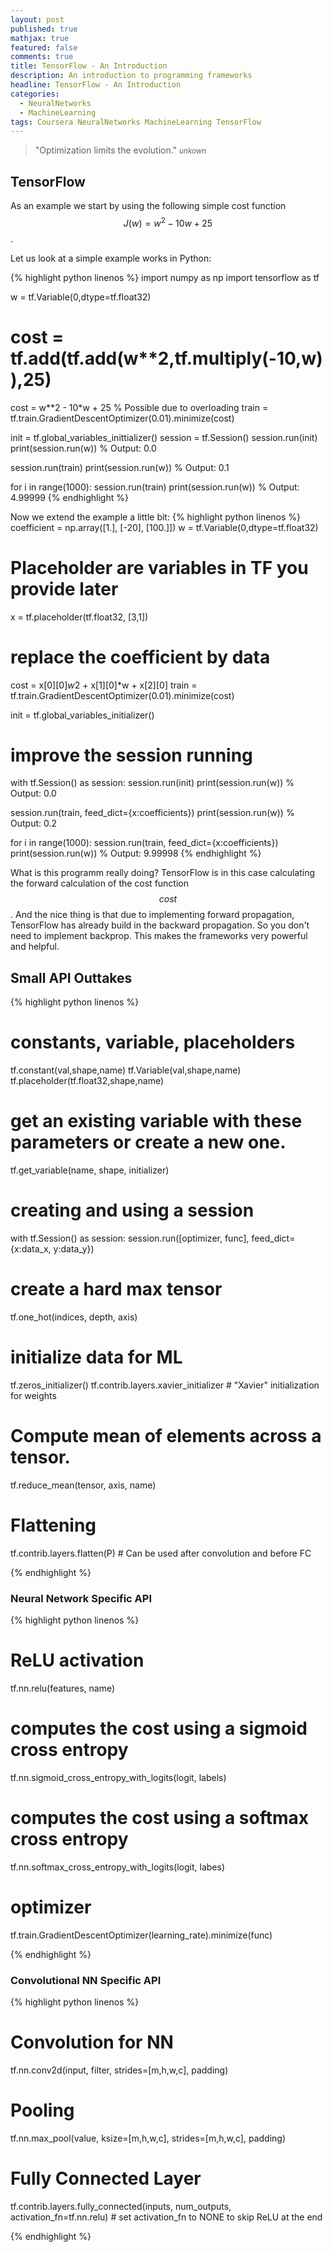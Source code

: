 ```yaml
---
layout: post
published: true
mathjax: true
featured: false
comments: true
title: TensorFlow - An Introduction
description: An introduction to programming frameworks
headline: TensorFlow - An Introduction
categories:
  - NeuralNetworks
  - MachineLearning
tags: Coursera NeuralNetworks MachineLearning TensorFlow
---
```

>&quot;Optimization limits the evolution.&quot;
><small><cite title="unknown">unkown</cite></small>

## TensorFlow
As an example we start by using the following simple cost function $$J(w) = w^2 - 10w + 25$$.

Let us look at a simple example works in Python:

{% highlight python linenos %}
import numpy as np
import tensorflow as tf

w = tf.Variable(0,dtype=tf.float32)
# cost = tf.add(tf.add(w**2,tf.multiply(-10,w)),25)
cost = w**2 - 10*w + 25 % Possible due to overloading
train = tf.train.GradientDescentOptimizer(0.01).minimize(cost)

init = tf.global_variables_inittializer()
session = tf.Session()
session.run(init)
print(session.run(w))	% Output: 0.0

session.run(train)
print(session.run(w))	% Output: 0.1

for i in range(1000):
	session.run(train)
print(session.run(w))	% Output: 4.99999
{% endhighlight %}

Now we extend the example a little bit:
{% highlight python linenos %}
coefficient = np.array([1.], [-20], [100.]])
w = tf.Variable(0,dtype=tf.float32)
# Placeholder are variables in TF you provide later
x = tf.placeholder(tf.float32, [3,1])

# replace the coefficient by data
cost = x[0][0]*w*2 + x[1][0]*w + x[2][0]
train = tf.train.GradientDescentOptimizer(0.01).minimize(cost)

init = tf.global_variables_initializer()
# improve the session running
with tf.Session() as session:
	session.run(init)
	print(session.run(w))	% Output: 0.0

session.run(train, feed_dict={x:coefficients})
print(session.run(w))		% Output: 0.2

for i in range(1000):
	session.run(train, feed_dict={x:coefficients})
print(session.run(w))		% Output: 9.99998
{% endhighlight %}

What is this programm really doing?
TensorFlow is in this case calculating the forward calculation of the cost function $$cost$$. And the nice thing is that due to implementing forward propagation, TensorFlow has already build in the backward propagation. So you don't need to implement backprop. This makes the frameworks very powerful and helpful.

## Small API Outtakes
{% highlight python linenos %}
# constants, variable, placeholders
tf.constant(val,shape,name)
tf.Variable(val,shape,name)
tf.placeholder(tf.float32,shape,name)

# get an existing variable with these parameters or create a new one.
tf.get_variable(name, shape, initializer)

# creating and using a session
with tf.Session() as session:
	session.run([optimizer, func], feed_dict={x:data_x, y:data_y})

# create a hard max tensor
tf.one_hot(indices, depth, axis)

# initialize data for ML
tf.zeros_initializer()
tf.contrib.layers.xavier_initializer   # "Xavier" initialization for weights

# Compute mean of elements across a tensor.
tf.reduce_mean(tensor, axis, name)

# Flattening
tf.contrib.layers.flatten(P)   # Can be used after convolution and before FC

{% endhighlight %}

### Neural Network Specific API
{% highlight python linenos %}

# ReLU activation
tf.nn.relu(features, name)

# computes the cost using a sigmoid cross entropy
tf.nn.sigmoid_cross_entropy_with_logits(logit, labels)

# computes the cost using a softmax cross entropy
tf.nn.softmax_cross_entropy_with_logits(logit, labes)

# optimizer
tf.train.GradientDescentOptimizer(learning_rate).minimize(func)

{% endhighlight %}


### Convolutional NN Specific API
{% highlight python linenos %}

# Convolution for NN
tf.nn.conv2d(input, filter, strides=[m,h,w,c], padding)

# Pooling
tf.nn.max_pool(value, ksize=[m,h,w,c], strides=[m,h,w,c], padding)

# Fully Connected Layer
tf.contrib.layers.fully_connected(inputs, num_outputs, activation_fn=tf.nn.relu)   # set activation_fn to NONE to skip ReLU at the end

{% endhighlight %}
